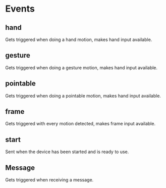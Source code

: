 # Events

## hand

Gets triggered when doing a hand motion, makes hand input available.

## gesture

Gets triggered when doing a gesture motion, makes hand input available.

## pointable

Gets triggered when doing a pointable motion, makes hand input available.

## frame

Gets triggered with every motion detected, makes frame input available.

## start

Sent when the device has been started and is ready to use.

## Message

Gets triggered when receiving a message.